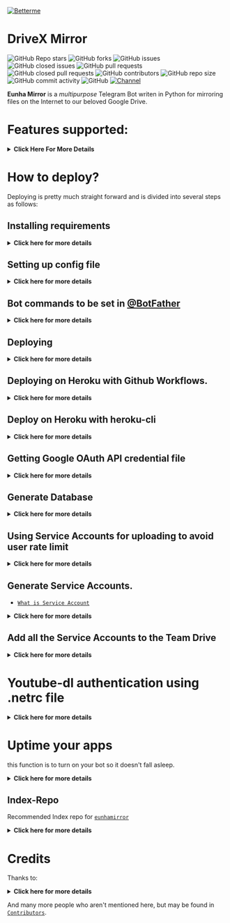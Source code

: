 [![Betterme](https://telegra.ph/file/044017033ca7028c9fc85.jpg)](https://youtu.be/s2TktuIA9-s)

# DriveX Mirror
![GitHub Repo stars](https://img.shields.io/github/stars/vincreator/eunhamirror?color=blue&style=flat)
![GitHub forks](https://img.shields.io/github/forks/vincreator/eunhamirror?color=green&style=flat)
![GitHub issues](https://img.shields.io/github/issues/vincreator/eunhamirror)
![GitHub closed issues](https://img.shields.io/github/issues-closed/vincreator/eunhamirror)
![GitHub pull requests](https://img.shields.io/github/issues-pr/vincreator/eunhamirror)
![GitHub closed pull requests](https://img.shields.io/github/issues-pr-closed/vincreator/eunhamirror)
![GitHub contributors](https://img.shields.io/github/contributors/vincreator/eunhamirror?style=flat)
![GitHub repo size](https://img.shields.io/github/repo-size/vincreator/eunhamirror?color=red)
![GitHub commit activity](https://img.shields.io/github/commit-activity/m/vincreator/eunhamirror)
![GitHub](https://img.shields.io/github/license/vincreator/eunhamirror)
[![Channel](https://img.shields.io/badge/Channel-blue)](https://t.me/Namexian)

**Eunha Mirror** is a _multipurpose_ Telegram Bot writen in Python for mirroring files on the Internet to our beloved Google Drive.

# Features supported:
<details>
    <summary><b>Click Here For More Details</b></summary>

## Additional Features
<details>
    <summary><b>Click here for more details</b></summary>

- qBittorrent
- From youtube_dl switch to yt-dlp engine
- Size limiting for Torrent/Direct, Tar/Unzip, Mega and clone
- Stop duplicates for all tasks except for qBittorrent and youtube-dl tasks 
- Tar/Unzip G-Drive link 
- Select files from Torrent before downloading using qbittorrent
- Sudo with or without Database
- Multiple Trackers support
- Extracting **tar.xz** support
- Counting files/folders from Google Drive link
- View Link button instead of direct download link
- Shell and Executor
- Speedtest
- Status Pages for unlimited tasks
- Clone status
- Search in multiple Drive folder/TD
- Many bugs has been fixed
- Torrent search Supported:
```
nyaa.si, sukebei, 1337x, piratebay,
tgx, yts, eztv, torlock, rarbg
```
- Direct links Supported:
```
letsupload.io, hxfile.co, anonfiles.com, bayfiles.com, antfiles,
fembed.com, fembed.net, femax20.com, layarkacaxxi.icu, fcdn.stream,
sbplay.org, naniplay.com, naniplay.nanime.in, naniplay.nanime.biz, sbembed.com,
streamtape.com, streamsb.net, feurl.com, pixeldrain.com, racaty.net,
1fichier.com, 1drv.ms (Only works for file not folder or business account),
uptobox.com (Uptobox account must be premium), solidfiles.com
```
</details>

## From Original Repos
<details>
    <summary><b>Click here for more details</b></summary>
    
- Mirroring direct download links, Torrent, and Telegram files to Google Drive
- Mirroring Mega.nz links to Google Drive (If you have non-premium Mega account, it will limit download to 5GB per 6 hours)
- Copy files from someone's Drive to your Drive (Using Autorclone)
- Download/Upload progress, Speeds and ETAs
- Mirror all yt-dlp supported links
- Docker support
- Uploading to Team Drive
- Index Link support
- Service Account support
- Delete files from Drive
- Shortener support
- Custom Filename (Only for direct links, Telegram files and yt-dlp. Not for Mega links and Torrents)
- Extracting and downloading password protected index links. See these examples:
<p><a href="https://telegra.ph/Magneto-Python-Aria---Custom-Filename-Examples-01-20"> <img src="https://img.shields.io/badge/See%20Telegraph-grey?style=for-the-badge&logo=telegraph" width="170""/></a></p>

- Extract these filetypes and uploads to Google Drive
```
ZIP, RAR, TAR, 7z, ISO, WIM, CAB, GZIP, BZIP2, 
APM, ARJ, CHM, CPIO, CramFS, DEB, DMG, FAT, 
HFS, LZH, LZMA, LZMA2, MBR, MSI, MSLZ, NSIS, 
NTFS, RPM, SquashFS, UDF, VHD, XAR, Z.
```
</details>
</details>

# How to deploy?
Deploying is pretty much straight forward and is divided into several steps as follows:

## Installing requirements
<details>
    <summary><b>Click here for more details</b></summary>

- Clone this repo:
```
git clone https://github.com/vincreator/eunha/
cd mirrorbot
```

- Install requirements
For Debian based distros
```
sudo apt install python3
```
Install Docker by following the [`official Docker docs`](https://docs.docker.com/engine/install/debian/)

OR
```
sudo snap install docker 
```
- For Arch and it's derivatives:
```
sudo pacman -S docker python
```
- Install dependencies for running setup scripts:
```
pip3 install -r requirements-cli.txt
```
</details>

## Setting up config file
<details>
    <summary><b>Click here for more details</b></summary>

```
cp config_sample.env config.env
```
- Remove the first line saying:
```
_____REMOVE_THIS_LINE_____=True
```
Fill up rest of the fields. Meaning of each fields are discussed below:
### Required Field
- `BOT_TOKEN`: The Telegram bot token that you get from [`@BotFather`](https://t.me/BotFather)
- `TELEGRAM_API`: This is to authenticate to your Telegram account for downloading Telegram files. You can get this from [`telegram.org`](https://my.telegram.org) DO NOT put this in quotes.
- `TELEGRAM_HASH`: This is to authenticate to your Telegram account for downloading Telegram files. You can get this from [`telegram.org`](https://my.telegram.org)
- `OWNER_ID`: The Telegram user ID (not username) of the Owner of the bot
- `GDRIVE_FOLDER_ID`: This is the folder ID of the Google Drive Folder to which you want to upload all the mirrors.
- `DOWNLOAD_DIR`: The path to the local folder where the downloads should be downloaded to
- `DOWNLOAD_STATUS_UPDATE_INTERVAL`: A short interval of time in seconds after which the Mirror progress message is updated. (I recommend to keep it `5` seconds at least)  
- `AUTO_DELETE_MESSAGE_DURATION`: Interval of time (in seconds), after which the bot deletes it's message (and command message) which is expected to be viewed instantly. (**Note**: Set to `-1` to never automatically delete messages)
### Optional Field
- `ACCOUNTS_ZIP_URL`: Only if you want to load your Service Account externally from an Index Link. Archive your Service Account json files to a zip file directly (don't archive the accounts folder. Select all the jsons inside and zip them only instead. Name the zip file with whatever you want, it doesn't matter). Fill this with the direct link of that file.
- `TOKEN_PICKLE_URL`: Only if you want to load your **token.pickle** externally from an Index Link. Fill this with the direct link of that file.
- `MULTI_SEARCH_URL`: To use search/list in multiple TD/folder. Run `driveid.py` in your terminal and follow it. It will generate a file `drive_folder` when you finish. Upload that file [`here`](https://gist.github.com/) with the same file name. Open the raw file of that gist, it's URL will be your required config. Check wiki for gist related help. 
- `DATABASE_URL`: Your Database URL. See [`Generate Database`](https://github.com/vincreator/eunhamirror/tree/master#generate-database) to generate database (**NOTE**: If you use database you can save your sudo id permanent using `/addsudo` command).
- `AUTHORIZED_CHATS`: Fill user_id and chat_id (not username) of you want to authorize, Seprate them with space, Examples: `-0123456789 -1122334455 6915401739`.
- `SUDO_USERS`: Fill user_id (not username) of you want to sudoers, Seprate them with space, Examples: `0123456789 1122334455 6915401739` (**NOTE**: If you want save sudo id permanent without database, you must fill your sudo id there).
- `IS_TEAM_DRIVE`: Set to `True` if `GDRIVE_FOLDER_ID` is from a Team Drive else `False` or Leave it empty.
- `USE_SERVICE_ACCOUNTS`: (Leave empty if unsure) Whether to use Service Accounts or not. For this to work see [`Using Service Accounts`](https://github.com/vincreator/eunhamirror#generate-service-accounts-what-is-service-account) section below.
- `INDEX_URL`:  [`Generate Index`](https://github.com/vincreator/eunhamirror/tree/master#Index-Repo)
- `MEGA_API_KEY`: Mega.nz api key to mirror mega.nz links. Get it from [`Mega SDK Page`](https://mega.nz/sdk)
- `MEGA_EMAIL_ID`: Your email id you used to sign up on mega.nz for using premium accounts (Leave th)
- `MEGA_PASSWORD`: Your password for your mega.nz account
- `BLOCK_MEGA_FOLDER`: If you want to remove mega.nz folder support, set it to `True`.
- `BLOCK_MEGA_LINKS`: If you want to remove mega.nz mirror support, set it to `True`.
- `STOP_DUPLICATE`: (Leave empty if unsure) if this field is set to `True`, bot will check file in Drive, if it is present in Drive, downloading or cloning will be stopped. (**Note**: File will be checked using filename, not using filehash, so this feature is not perfect yet)
- `CLONE_LIMIT`: To limit cloning Google Drive (leave space between number and unit, Available units is (gb or GB, tb or TB), Examples: `100 gb, 100 GB, 10 tb, 10 TB`
- `MEGA_LIMIT`: To limit downloading Mega (leave space between number and unit, Available units is (gb or GB, tb or TB), Examples: `100 gb, 100 GB, 10 tb, 10 TB`
- `TORRENT_DIRECT_LIMIT`: To limit the Torrent/Direct mirror size, Leave space between number and unit. Available units is (gb or GB, tb or TB), Examples: `100 gb, 100 GB, 10 tb, 10 TB`
- `TAR_UNZIP_LIMIT`: To limit mirroring as Tar or unzipmirror. Available units is (gb or GB, tb or TB), Examples: `100 gb, 100 GB, 10 tb, 10 TB`
- `VIEW_LINK`: View Link button to open file Index Link in browser instead of direct download link, you can figure out if it's compatible with your Index code or not, open any video from you Index and check if the END of link from browser link bar is `?a=view`, if yes make it `True` it will work (Compatible with [`Bhadoo Index`](https://gitlab.com/ParveenBhadooOfficial/Google-Drive-Index) Code)
- `UPTOBOX_TOKEN`: Uptobox token to mirror uptobox links. Get it from [`Uptobox Premium Account`](https://uptobox.com/my_account).
- `IGNORE_PENDING_REQUESTS`: If you want the bot to ignore pending requests after it restarts, set this to `True`.
- `STATUS_LIMIT`: Status limit with buttons (**NOTE**: Recommend limit status to `4` tasks max).
- `IS_VPS`: (Only for VPS) Don't set this to `True` even if you are using vps, unless facing error with web server. Also go to start.sh and replace `$PORT` by `80` or any port you want to use.
- `SERVER_PORT`: (Only if IS_VPS is `True`) Base URL Port
- `BASE_URL_OF_BOT`: (Required for Heroku) Valid BASE URL of where the bot is deploy. Ip/domain of your bot like `http://myip` or if you have chosen other port then `80` then `http://myip:port`, for Heroku fill `https://yourappname.herokuapp.com` (**NOTE**: No slash at the end)
- `SHORTENER_API`: Fill your Shortener api key if you are using Shortener.
- `SHORTENER`: if you want to use Shortener in Gdrive and index link, fill Shortener url here. Examples:
```
exe.io, gplinks.in, shrinkme.io, urlshortx.com, shortzon.com, bit.ly, shorte.st, linkvertise.com , ouo.io
```

Above are the supported url Shorteners. Except these only some url Shorteners are supported.

### Add more buttons (Optional Field)
Three buttons are already added of Drive Link, Index Link, and View Link, you can add extra buttons, these are optional, if you don't know what are below entries, simply leave them, don't fill anything in them.
- `BUTTON_FOUR_NAME`:
- `BUTTON_FOUR_URL`:
- `BUTTON_FIVE_NAME`:
- `BUTTON_FIVE_URL`:
- `BUTTON_SIX_NAME`:
- `BUTTON_SIX_URL`:

</details>

## Bot commands to be set in [@BotFather](https://t.me/BotFather)
<details>
    <summary><b>Click here for more details</b></summary>

```
help - Get Detailed Help
seed - Start Mirroring
pack - Start mirroring and upload as .tar
zip - Start mirroring and upload as .zip
unpack - Extract files
qb - Start Mirroring using qBittorrent
qbtar - Start mirroring and upload as .tar using qb
qbzip - Start mirroring and upload as .zip using qb
qbunpack - Extract files using qBittorrent
clone - Copy file/folder to Drive
list -  [query] Searches files in Drive
count - Count file/folder of Drive link
watch - Mirror Youtube-dl supported link
tarwatch - Mirror Youtube playlist link and upload as .tar
zipwatch - Mirror Youtube playlist link and upload as .zip
status - Get Mirror Status message
tshelp - Get mirror search
cancel - Cancel a task
stats - Bot Usage Stats
ping - Ping the Bot
```

</details>

## Deploying
<details>
    <summary><b>Click here for more details</b></summary>
    
**IMPORTANT NOTE**: In start.sh you must replace $PORT with 80 or any other port you want to use

- Start Docker daemon (skip if already running):
```
sudo dockerd
```
- Build Docker image:
```
sudo docker build . -t mirror-bot
```
- Run the image:
```
sudo docker run -p 80:80 mirror-bot
```
OR

**NOTE**: If you want to use port other than 80, so change it in docker-compose.yml

- Using Docker-compose so you can edit and build your image in seconds:
```
sudo apt install docker-compose
```
- Build and run Docker image:
```
sudo docker-compose up
```
- After edit files with nano for example (nano start.sh):
```
sudo docker-compose build
sudo docker-compose up
```
or
```
sudo docker-compose up --build
```
- To stop docker run 
```
sudo docker ps
```
```
sudo docker stop id
```
- To clear the container (this will not effect on image):
```
sudo docker container prune
```
- To delete the image:
```
sudo docker image prune -a
```
- Video from Tortoolkit repo
<p><a href="https://youtu.be/c8_TU1sPK08"> <img src="https://img.shields.io/badge/See%20Video-black?style=for-the-badge&logo=YouTube" width="160""/></a></p>

</details>

## Deploying on Heroku with Github Workflows.
<details>
    <summary><b>Click here for more details</b></summary>
    
## Pre-requisites

- [`token.pickle`](https://github.com/vincreator/eunhamirror#getting-google-oauth-api-credential-file)
- [`Heroku`](https://heroku.com) accounts
- Recommended to use 1 App in 1 Heroku account
- **First before going to deployment,** you must create app on your heroku account [HERE](https://dashboard.heroku.com/new-app) Choose region by you like, Name should only contain lowercase letters, numbers, dashes, and must be unique.

- Don't use bin/fake credits card, because your Heroku account will get banned.

## Deployment

1. Give a star and Fork this repo then upload **token.pickle** to your forks, or you can upload your **token.pickle** to your Index and put your **token.pickle** link to `TOKEN_PICKLE_URL` (**NOTE**: If you don't upload **token.pickle** uploading will not work).

2. Go to Repository `Settings` -> `Secrets`

	![secrets](https://telegra.ph/file/bb8cb0eced5caad68a41b.jpg)

3. Add the below Required Variables one by one by clicking `New Repository Secret` everytime.

	* `HEROKU_API_KEY` Your Heroku API key, get it from [`Dasboard Heroku`](https://dashboard.heroku.com/account)
	* `HEROKU_APP_NAME` See above, on Pre-requisites
	* `CONFIG_FILE_URL` Fill [`This`](https://raw.githubusercontent.com/vincreator/eunhamirror/master/config_sample.env) in any text editor. Remove the `_____REMOVE_THIS_LINE_____=True` line and fill the variables. Go to [`Gist`](https://gist.github.com) and paste your config data. Rename the file to `config.env` then create secret gist. Click on Raw, copy the link. This will be your `CONFIG_FILE_URL`. Refer to below images for clarity. 

	![steps 1 to 5](https://telegra.ph/file/ec56f647ee556e86f6c7d.png)
	
- **NOTE**: Remove commit id from raw link to be able to change variables without updating the `CONFIG_FILE_URL` in secrets.
  should be in this form: `https://gist.githubusercontent.com/username/gist-id/raw/config.env`
  - Before: `https://gist.githubusercontent.com/vincreator/ab5b0cb5d73f8992590ac732f0780f5c/raw/fe8162eddaec32d2408024efdf9ea8fc70028ed9/config.env`
  - After: `https://gist.githubusercontent.com/vincreator/ab5b0cb5d73f8992590ac732f0780f5c/raw/config.env`
  - You only need to restart your bot after editing `config.env` gist secret.

4. After adding all the above Required Variables go to Github Actions tab in your repo

5. Select `Container` workflow as shown below:

	![Container](https://telegra.ph/file/dd04efe104e618df3143a.png)

6. Then click on Run workflow

	![Run workflow](https://telegra.ph/file/b7c97424537f8638ec00a.png)

7. _Done!_ your bot will be deployed now.

## NOTE
- Don't change/edit variables from Heroku if you want to change/edit do it from `config.env`
- If got suspend apps after deploy just delete your apps and make it new with same name, then do `Container` again

## Credits
- [`arghyac35`](https://github.com/arghyac35) for Tutorial
- [`Adek`](https://github.com/adekmaulana) for Github workflow method to deploy Heroku app

</details>

## Deploy on Heroku with heroku-cli
<details>
    <summary><b>Click here for more details</b></summary>

- Install [`Heroku cli`](https://devcenter.heroku.com/articles/heroku-cli)
- Login into your heroku account with command:
```
heroku login
```
- Create a new heroku app:
```
heroku create appname
```
- Select This App in your Heroku-cli: 
```
heroku git:remote -a appname
```
- Change Dyno Stack to a Docker Container:
```
heroku stack:set container -a appname
```
- Clone this repo:
```
git clone https://github.com/vincreator/eunhamirror
ls
cd eunha
```
- get token [`Read here`](https://github.com/vincreator/eunhamirror#getting-google-oauth-api-credential-file)
- get sa token (`opsional`) [`Read here`](https://github.com/vincreator/eunhamirror#generate-service-accounts)
- Init the repo clone
```
git init
```
- Add all stuff:
```
git add .
git add * -f
git add .gitignore
```
- Commit new changes:
```
git commit -m "EunhaMirror Updates"
```
- Push Code to Heroku:
```
git push heroku master
```
- Restart Worker by these commands or you can Do it manually too in heroku.
- For Turning off the Bot:
```
heroku ps:scale web=0 -a appname
```
- For Turning on the Bot:
```
heroku ps:scale web=1 -a appname
```
- **Note**:
- Deploy 2 Times to unsuspend (Delete your apps and make it new with same name)
- Don't add config on heroku, Use `config.env`

</details>

## Getting Google OAuth API credential file
<details>
    <summary><b>Click here for more details</b></summary>

- Visit the [`Google Cloud Console`](https://console.developers.google.com/apis/credentials)
- Go to the OAuth Consent tab, fill it, and save.
- Go to the Credentials tab and click Create Credentials -> OAuth Client ID
- Choose Desktop and Create.
- Use the download button to download your credentials.
- Move that file to the root of Eunhabot, and rename it to **credentials.json**
- Visit [`Google API page`](https://console.developers.google.com/apis/library)
- Search for Drive and enable it if it is disabled
- Finally, run the script to generate **token.pickle** file for Google Drive:
```
pip install google-api-python-client google-auth-httplib2 google-auth-oauthlib
python3 generate_drive_token.py
```
</details>

## Generate Database
<details>
    <summary><b>Click here for more details</b></summary>

**1. Using ElephantSQL**

- Go to [`ElephantSql`](https://elephantsql.com) and create account (**skip this if you already have ElephantSQL account**)
- Hit **`Create New Instance`**
- Follow the further instructions in the screen
- Hit **`Select Region`**
- Hit **`Review`**
- Hit **`Create instance`**
- Select your database name
- Copy your database url, and fill to **`DATABASE_URL`** in `config.env`

**2. Using Clever**

- Go to [`Clever`](https://www.clever-cloud.com) and create account by sign-up (**skip this if you already have**)
- Directly go to your [`console`](https://console.clever-cloud.com) (**Make sure use Desktop Version on your browser**)
- Click on **`Personal space`** and click button **`+ Create`** then choose **`an add-on`**
- Select `PostgresSQL` (**With logo elephant**)
- Choose **`PLAN NAME DEV`** just click on it and scroll down then click **`Next`**
- Select on **`Paris France`** and put the name of your database (**what ever you want**) then click **`Next`**
- On Addon dashboard go to `CONNECTION URI` copy and fill to **`DATABASE_URL`** in `config.env`

</details>

## Using Service Accounts for uploading to avoid user rate limit
<details>
    <summary><b>Click here for more details</b></summary>

For Service Account to work, you must set **USE_SERVICE_ACCOUNTS=**"True" in config file or environment variables, 
Many thanks to [`AutoRClone`](https://github.com/xyou365/AutoRclone) for the scripts.
**NOTE**: Using Service Accounts is only recommended while uploading to a Team Drive.
</details>

## Generate Service Accounts.
- [`What is Service Account`](https://cloud.google.com/iam/docs/service-accounts)
<details>
    <summary><b>Click here for more details</b></summary>

Let us create only the Service Accounts that we need. 
**Warning**: abuse of this feature is not the aim of this project and we do **NOT** recommend that you make a lot of projects, just one project and 100 SAs allow you plenty of use, its also possible that over abuse might get your projects banned by Google. 

**NOTE:** 1 Service Account can copy around 750gb a day, 1 project can make 100 Service Accounts so that's 75tb a day, for most users this should easily suffice.
```
python3 gen_sa_accounts.py --quick-setup 1 --new-only
```
A folder named accounts will be created which will contain keys for the Service Accounts.

Or you can create Service Accounts to current project, no need to create new one

- List your projects ids
```
python3 gen_sa_accounts.py --list-projects
```
- Enable services automatically by this command
```
python3 gen_sa_accounts.py --enable-services $PROJECTID
```
- Create Sevice Accounts to current project
```
python3 gen_sa_accounts.py --create-sas $PROJECTID
```
- Download Sevice Accounts as accounts folder
```
python3 gen_sa_accounts.py --download-keys $PROJECTID
```
If you want to add Service Accounts to Google Group, follow these steps

- Mount accounts folder
```
cd accounts
```
- Grab emails form all accounts to emails.txt file that would be created in accounts folder
```
grep -oPh '"client_email": "\K[^"]+' *.json > emails.txt
```
- Unmount acounts folder
```
cd -
```
Then add emails from emails.txt to Google Group, after that add Google Group to your Shared Drive and promote it to manager.

**NOTE**: If you have created SAs in past from this script, you can also just re download the keys by running:
```
python3 gen_sa_accounts.py --download-keys project_id
```

</details>

## Add all the Service Accounts to the Team Drive
<details>
    <summary><b>Click here for more details</b></summary>

- Run:
```
python3 add_to_team_drive.py -d SharedTeamDriveSrcID
```
</details>

# Youtube-dl authentication using .netrc file
<details>
    <summary><b>Click here for more details</b></summary>
    
For using your premium accounts in Youtube-dl or for protected Index Links, edit the netrc file according to following format:
```
machine host login username password my_youtube_password
```
For Index Link with only password without username, even http auth will not work, so this is the solution.
```
machine example.workers.dev password index_password
```

**NOTE**: Since this bot using yt-dlp. 
```
.netrc maybe not working at all, but if you using netrc you can notice some warning
say about using cookies option maybe since youtube have been slightly changed
```

Where host is the name of extractor (eg. Youtube, Twitch). Multiple accounts of different hosts can be added each separated by a new line.

</details>

# Uptime your apps
this function is to turn on your bot so it doesn't fall asleep.
<details>
    <summary><b>Click here for more details</b></summary>

choose one of these:

- [`Cron Job`](https://cron-job.org) Just put your app link
- [`Uptime Robot`](https://uptimerobot.com) Just put your app link
- [`Kaffeine`](https://kaffeine.herokuapp.com) Just put your app link
- [`PingDom`](https://pingdom.com) Just put your app link

</details>            

## Index-Repo
Recommended Index repo for [`eunhamirror`](https://github.com/vincreator/eunhamirror)
<details>
    <summary><b>Click here for more details</b></summary>

- [`Bhadoo Index`](https://gitlab.com/ParveenBhadooOfficial/Google-Drive-Index) by Parveen
- [`GDIndex`](https://github.com/maple3142/GDIndex) by maple3142
- [`goindex`](https://github.com/alx-xlx/goindex) by alx-xlx
- [`goIndex-theme-nexmoe`](https://github.com/5MayRain/goIndex-theme-nexmoe) by 5MayRain

**NOTE**: If you any problem with your Index, report the problem to dev Index repo which you use it.

</details>

# Credits

Thanks to:
<details>
    <summary><b>Click here for more details</b></summary>
    
- [`out386`](https://github.com/out386) heavily inspired from Telegram Bot which is written in JS
- [`Izzy12`](https://github.com/lzzy12/) for original repo
- [`jaskaranSM`](https://github.com/jaskaranSM) for build up this bot from scratch
- [`Dank-del`](https://github.com/Dank-del/) for base repo
- [`magneto261290`](https://github.com/magneto261290/) for some features
- [`SVR666`](https://github.com/SVR666/) for some features & fixes
- [`anasty17`](https://github.com/anasty17) for some features & help
- [`breakdowns`](https://github.com/breakdowns) for slam-aria-mirror-bot
- [`zevtyardt`](https://github.com/zevtyardt) for some direct links
- [`yash-dk`](https://github.com/yash-dk) for implementation qBittorrent on Python

</details>

And many more people who aren't mentioned here, but may be found in [`Contributors`](https://github.com/vincreator/eunha/graphs/contributors).
